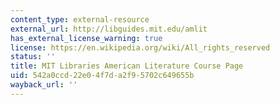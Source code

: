 ```yaml
---
content_type: external-resource
external_url: http://libguides.mit.edu/amlit
has_external_license_warning: true
license: https://en.wikipedia.org/wiki/All_rights_reserved
status: ''
title: MIT Libraries American Literature Course Page
uid: 542a0ccd-22e0-4f7d-a2f9-5702c649655b
wayback_url: ''
---
```

